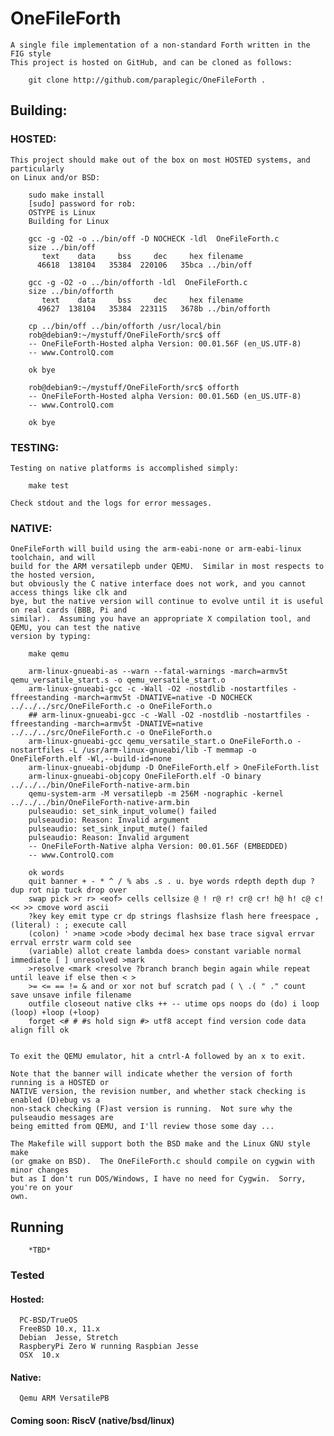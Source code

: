 # OneFileForth

	A single file implementation of a non-standard Forth written in the FIG style
	This project is hosted on GitHub, and can be cloned as follows:

		git clone http://github.com/paraplegic/OneFileForth .

## Building:

### HOSTED:

	This project should make out of the box on most HOSTED systems, and particularly
	on Linux and/or BSD:

		sudo make install
		[sudo] password for rob: 
		OSTYPE is Linux
		Building for Linux

		gcc -g -O2 -o ../bin/off -D NOCHECK -ldl  OneFileForth.c 
		size ../bin/off
		   text	   data	    bss	    dec	    hex	filename
		  46618	 138104	  35384	 220106	  35bca	../bin/off

		gcc -g -O2 -o ../bin/offorth -ldl  OneFileForth.c
		size ../bin/offorth
		   text	   data	    bss	    dec	    hex	filename
		  49627	 138104	  35384	 223115	  3678b	../bin/offorth

		cp ../bin/off ../bin/offorth /usr/local/bin
		rob@debian9:~/mystuff/OneFileForth/src$ off
		-- OneFileForth-Hosted alpha Version: 00.01.56F (en_US.UTF-8)
		-- www.ControlQ.com
		
		ok bye

		rob@debian9:~/mystuff/OneFileForth/src$ offorth
		-- OneFileForth-Hosted alpha Version: 00.01.56D (en_US.UTF-8)
		-- www.ControlQ.com
		
		ok bye

### TESTING:
	
	Testing on native platforms is accomplished simply:
		
		make test

	Check stdout and the logs for error messages.


### NATIVE:

	OneFileForth will build using the arm-eabi-none or arm-eabi-linux toolchain, and will 
	build for the ARM versatilepb under QEMU.  Similar in most respects to the hosted version,
	but obviously the C native interface does not work, and you cannot access things like clk and 
	bye, but the native version will continue to evolve until it is useful on real cards (BBB, Pi and 
	similar).  Assuming you have an appropriate X compilation tool, and QEMU, you can test the native
	version by typing:

		make qemu

		arm-linux-gnueabi-as --warn --fatal-warnings -march=armv5t qemu_versatile_start.s -o qemu_versatile_start.o
		arm-linux-gnueabi-gcc -c -Wall -O2 -nostdlib -nostartfiles -ffreestanding -march=armv5t -DNATIVE=native -D NOCHECK ../../../src/OneFileForth.c -o OneFileForth.o
		## arm-linux-gnueabi-gcc -c -Wall -O2 -nostdlib -nostartfiles -ffreestanding -march=armv5t -DNATIVE=native ../../../src/OneFileForth.c -o OneFileForth.o
		arm-linux-gnueabi-gcc qemu_versatile_start.o OneFileForth.o -nostartfiles -L /usr/arm-linux-gnueabi/lib -T memmap -o OneFileForth.elf -Wl,--build-id=none
		arm-linux-gnueabi-objdump -D OneFileForth.elf > OneFileForth.list
		arm-linux-gnueabi-objcopy OneFileForth.elf -O binary ../../../bin/OneFileForth-native-arm.bin
		qemu-system-arm -M versatilepb -m 256M -nographic -kernel ../../../bin/OneFileForth-native-arm.bin 
		pulseaudio: set_sink_input_volume() failed
		pulseaudio: Reason: Invalid argument
		pulseaudio: set_sink_input_mute() failed
		pulseaudio: Reason: Invalid argument
		-- OneFileForth-Native alpha Version: 00.01.56F (EMBEDDED)
		-- www.ControlQ.com

		ok words
		quit banner + - * ^ / % abs .s . u. bye words rdepth depth dup ?dup rot nip tuck drop over 
		swap pick >r r> <eof> cells cellsize @ ! r@ r! cr@ cr! h@ h! c@ c! << >> cmove word ascii 
		?key key emit type cr dp strings flashsize flash here freespace , (literal) : ; execute call 
		(colon) ' >name >code >body decimal hex base trace sigval errvar errval errstr warm cold see 
		(variable) allot create lambda does> constant variable normal immediate [ ] unresolved >mark 
		>resolve <mark <resolve ?branch branch begin again while repeat until leave if else then < > 
		>= <= == != & and or xor not buf scratch pad ( \ .( " ." count save unsave infile filename 
		outfile closeout native clks ++ -- utime ops noops do (do) i loop (loop) +loop (+loop) 
		forget <# # #s hold sign #> utf8 accept find version code data align fill ok 


	To exit the QEMU emulator, hit a cntrl-A followed by an x to exit.

	Note that the banner will indicate whether the version of forth running is a HOSTED or
	NATIVE version, the revision number, and whether stack checking is enabled (D)ebug vs a
	non-stack checking (F)ast version is running.  Not sure why the pulseaudio messages are 
	being emitted from QEMU, and I'll review those some day ...

	The Makefile will support both the BSD make and the Linux GNU style make
	(or gmake on BSD).  The OneFileForth.c should compile on cygwin with minor changes
	but as I don't run DOS/Windows, I have no need for Cygwin.  Sorry, you're on your
	own.

## Running
		*TBD*

### Tested

####	Hosted:
	  PC-BSD/TrueOS 
	  FreeBSD 10.x, 11.x
	  Debian  Jesse, Stretch
	  RaspberyPi Zero W running Raspbian Jesse
	  OSX  10.x

####	Native:
	  Qemu ARM VersatilePB

####	Coming soon:  RiscV (native/bsd/linux)
